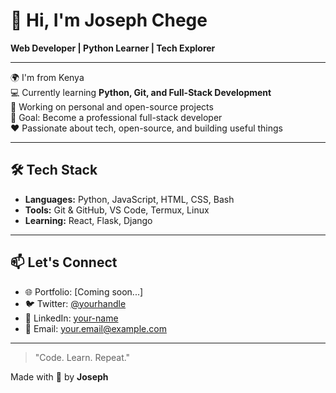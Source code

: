 # 👋 Hi, I'm Joseph Chege

**Web Developer | Python Learner | Tech Explorer**

---

🌍 I'm from Kenya  
💻 Currently learning **Python, Git, and Full-Stack Development**  
🚀 Working on personal and open-source projects  
🎯 Goal: Become a professional full-stack developer  
❤️ Passionate about tech, open-source, and building useful things  

---

## 🛠 Tech Stack

- **Languages:** Python, JavaScript, HTML, CSS, Bash  
- **Tools:** Git & GitHub, VS Code, Termux, Linux  
- **Learning:** React, Flask, Django 

---

## 📫 Let's Connect

- 🌐 Portfolio: [Coming soon...]
- 🐦 Twitter: [@yourhandle](https://twitter.com/yourhandle)
- 💼 LinkedIn: [your-name](https://linkedin.com/in/your-link)
- 📧 Email: your.email@example.com

---

> "Code. Learn. Repeat."

Made with 💙 by **Joseph**